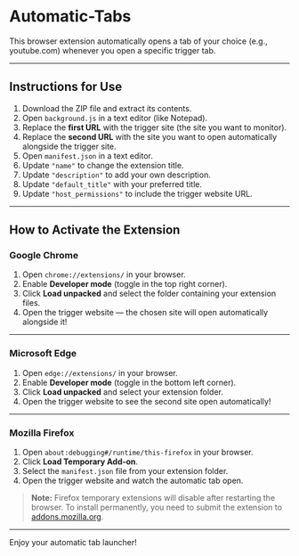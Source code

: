 # Automatic-Tabs

This browser extension automatically opens a tab of your choice (e.g., youtube.com) whenever you open a specific trigger tab.

---

## Instructions for Use

1. Download the ZIP file and extract its contents.  
2. Open `background.js` in a text editor (like Notepad).  
3. Replace the **first URL** with the trigger site (the site you want to monitor).  
4. Replace the **second URL** with the site you want to open automatically alongside the trigger site.  
5. Open `manifest.json` in a text editor.  
6. Update `"name"` to change the extension title.  
7. Update `"description"` to add your own description.  
8. Update `"default_title"` with your preferred title.  
9. Update `"host_permissions"` to include the trigger website URL.

---

## How to Activate the Extension

### Google Chrome

1. Open `chrome://extensions/` in your browser.  
2. Enable **Developer mode** (toggle in the top right corner).  
3. Click **Load unpacked** and select the folder containing your extension files.  
4. Open the trigger website — the chosen site will open automatically alongside it!

---

### Microsoft Edge

1. Open `edge://extensions/` in your browser.  
2. Enable **Developer mode** (toggle in the bottom left corner).  
3. Click **Load unpacked** and select your extension folder.  
4. Open the trigger website to see the second site open automatically!

---

### Mozilla Firefox

1. Open `about:debugging#/runtime/this-firefox` in your browser.  
2. Click **Load Temporary Add-on**.  
3. Select the `manifest.json` file from your extension folder.  
4. Open the trigger website and watch the automatic tab open.

> **Note:** Firefox temporary extensions will disable after restarting the browser. To install permanently, you need to submit the extension to [addons.mozilla.org](https://addons.mozilla.org/).

---

Enjoy your automatic tab launcher!  
